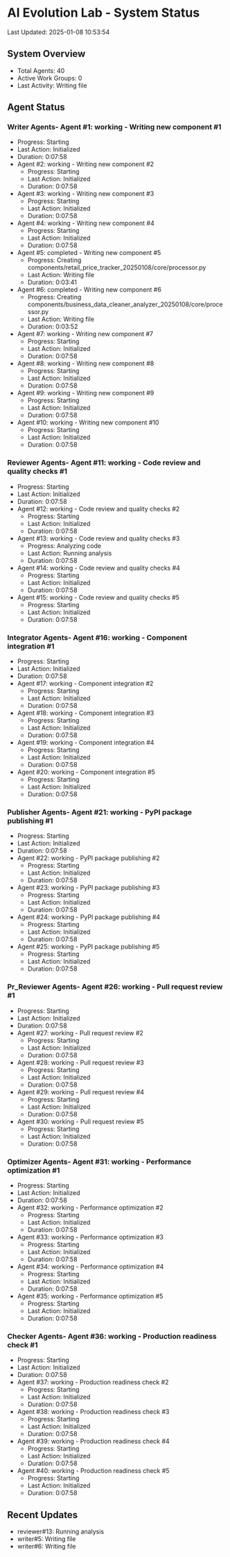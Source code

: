 # AI Evolution Lab - System Status
Last Updated: 2025-01-08 10:53:54

## System Overview
- Total Agents: 40
- Active Work Groups: 0
- Last Activity: Writing file

## Agent Status

### Writer Agents- Agent #1: working - Writing new component #1
  - Progress: Starting
  - Last Action: Initialized
  - Duration: 0:07:58
- Agent #2: working - Writing new component #2
  - Progress: Starting
  - Last Action: Initialized
  - Duration: 0:07:58
- Agent #3: working - Writing new component #3
  - Progress: Starting
  - Last Action: Initialized
  - Duration: 0:07:58
- Agent #4: working - Writing new component #4
  - Progress: Starting
  - Last Action: Initialized
  - Duration: 0:07:58
- Agent #5: completed - Writing new component #5
  - Progress: Creating components/retail_price_tracker_20250108/core/processor.py
  - Last Action: Writing file
  - Duration: 0:03:41
- Agent #6: completed - Writing new component #6
  - Progress: Creating components/business_data_cleaner_analyzer_20250108/core/processor.py
  - Last Action: Writing file
  - Duration: 0:03:52
- Agent #7: working - Writing new component #7
  - Progress: Starting
  - Last Action: Initialized
  - Duration: 0:07:58
- Agent #8: working - Writing new component #8
  - Progress: Starting
  - Last Action: Initialized
  - Duration: 0:07:58
- Agent #9: working - Writing new component #9
  - Progress: Starting
  - Last Action: Initialized
  - Duration: 0:07:58
- Agent #10: working - Writing new component #10
  - Progress: Starting
  - Last Action: Initialized
  - Duration: 0:07:58

### Reviewer Agents- Agent #11: working - Code review and quality checks #1
  - Progress: Starting
  - Last Action: Initialized
  - Duration: 0:07:58
- Agent #12: working - Code review and quality checks #2
  - Progress: Starting
  - Last Action: Initialized
  - Duration: 0:07:58
- Agent #13: working - Code review and quality checks #3
  - Progress: Analyzing code
  - Last Action: Running analysis
  - Duration: 0:07:58
- Agent #14: working - Code review and quality checks #4
  - Progress: Starting
  - Last Action: Initialized
  - Duration: 0:07:58
- Agent #15: working - Code review and quality checks #5
  - Progress: Starting
  - Last Action: Initialized
  - Duration: 0:07:58

### Integrator Agents- Agent #16: working - Component integration #1
  - Progress: Starting
  - Last Action: Initialized
  - Duration: 0:07:58
- Agent #17: working - Component integration #2
  - Progress: Starting
  - Last Action: Initialized
  - Duration: 0:07:58
- Agent #18: working - Component integration #3
  - Progress: Starting
  - Last Action: Initialized
  - Duration: 0:07:58
- Agent #19: working - Component integration #4
  - Progress: Starting
  - Last Action: Initialized
  - Duration: 0:07:58
- Agent #20: working - Component integration #5
  - Progress: Starting
  - Last Action: Initialized
  - Duration: 0:07:58

### Publisher Agents- Agent #21: working - PyPI package publishing #1
  - Progress: Starting
  - Last Action: Initialized
  - Duration: 0:07:58
- Agent #22: working - PyPI package publishing #2
  - Progress: Starting
  - Last Action: Initialized
  - Duration: 0:07:58
- Agent #23: working - PyPI package publishing #3
  - Progress: Starting
  - Last Action: Initialized
  - Duration: 0:07:58
- Agent #24: working - PyPI package publishing #4
  - Progress: Starting
  - Last Action: Initialized
  - Duration: 0:07:58
- Agent #25: working - PyPI package publishing #5
  - Progress: Starting
  - Last Action: Initialized
  - Duration: 0:07:58

### Pr_Reviewer Agents- Agent #26: working - Pull request review #1
  - Progress: Starting
  - Last Action: Initialized
  - Duration: 0:07:58
- Agent #27: working - Pull request review #2
  - Progress: Starting
  - Last Action: Initialized
  - Duration: 0:07:58
- Agent #28: working - Pull request review #3
  - Progress: Starting
  - Last Action: Initialized
  - Duration: 0:07:58
- Agent #29: working - Pull request review #4
  - Progress: Starting
  - Last Action: Initialized
  - Duration: 0:07:58
- Agent #30: working - Pull request review #5
  - Progress: Starting
  - Last Action: Initialized
  - Duration: 0:07:58

### Optimizer Agents- Agent #31: working - Performance optimization #1
  - Progress: Starting
  - Last Action: Initialized
  - Duration: 0:07:58
- Agent #32: working - Performance optimization #2
  - Progress: Starting
  - Last Action: Initialized
  - Duration: 0:07:58
- Agent #33: working - Performance optimization #3
  - Progress: Starting
  - Last Action: Initialized
  - Duration: 0:07:58
- Agent #34: working - Performance optimization #4
  - Progress: Starting
  - Last Action: Initialized
  - Duration: 0:07:58
- Agent #35: working - Performance optimization #5
  - Progress: Starting
  - Last Action: Initialized
  - Duration: 0:07:58

### Checker Agents- Agent #36: working - Production readiness check #1
  - Progress: Starting
  - Last Action: Initialized
  - Duration: 0:07:58
- Agent #37: working - Production readiness check #2
  - Progress: Starting
  - Last Action: Initialized
  - Duration: 0:07:58
- Agent #38: working - Production readiness check #3
  - Progress: Starting
  - Last Action: Initialized
  - Duration: 0:07:58
- Agent #39: working - Production readiness check #4
  - Progress: Starting
  - Last Action: Initialized
  - Duration: 0:07:58
- Agent #40: working - Production readiness check #5
  - Progress: Starting
  - Last Action: Initialized
  - Duration: 0:07:58


## Recent Updates
- reviewer#13: Running analysis
- writer#5: Writing file
- writer#6: Writing file
